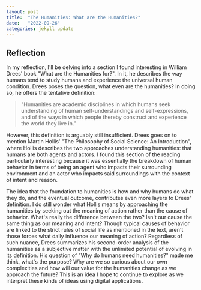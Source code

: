 ```yaml
---
layout: post
title:  "The Humanities: What are the Humanities?"
date:   "2022-09-26"
categories: jekyll update
---
```


## Reflection
In my reflection, I'll be delving into a section I found interesting in William Drees' book "What are the Humanities for?". In it, he describes 
the way humans tend to study humans and experience the universal human condition. Drees poses the question, what even are the humanities? In doing so, he offers the tentative definition:

<blockquote>
"Humanities are academic disciplines in which humans seek understanding of human self-understandings and self-expressions, and of the ways in which people thereby construct and experience the world they live in."
</blockquote>

However, this definition is arguably still insufficient. Drees goes on to mention Martin Hollis' "The Philosophy of Social Science: An Introduction", where Hollis describes the two approaches understanding humanities: that humans are both agents and actors. I found this section of the reading particularly interesting because it was essentially the breakdown of human behavior in terms of being an agent who impacts their surrounding environment and an actor who impacts said surroundings with the context of intent and reason.

The idea that the foundation to humanities is how and why humans do what they do, and the eventual outcome, contributes even more layers to Drees' definition. I do still wonder what Hollis means by approaching the humanities by seeking out the meaning of action rather than the cause of behavior. What's really the difference between the two? Isn't our cause the same thing as our meaning and intent? Though typical causes of behavior are linked to the strict rules of social life as mentioned in the text, aren't those forces what daily influence our meaning of action? Regardless of such nuance, Drees summarizes his second-order analysis of the humanities as a subjective matter with the unlimited potential of evolving in its definition. His question of "Why do humans need humanities?" made me think, what's the purpose? Why are we so curious about our own complexities and how will our value for the humanities change as we approach the future? This is an idea I hope to continue to explore as we interpret these kinds of ideas using digital applications.